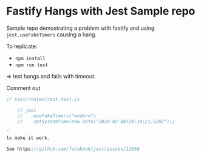 # Fastify Hangs with Jest Sample repo

Sample repo demostrating a problem with fastify and using `jest.useFakeTimers` causing a hang.

To replicate:

* `npm install`
* `npm run test`

=> test hangs and fails with timeout.

Comment out 
```javascript
// test/routes/root.test.js

    // jest
    //   .useFakeTimers("modern")
    //   .setSystemTime(new Date("2020-02-08T20:10:21.520Z"));

´
to make it work.

See https://github.com/facebook/jest/issues/12056